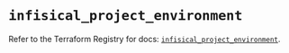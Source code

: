 # `infisical_project_environment`

Refer to the Terraform Registry for docs: [`infisical_project_environment`](https://registry.terraform.io/providers/infisical/infisical/0.15.41/docs/resources/project_environment).
